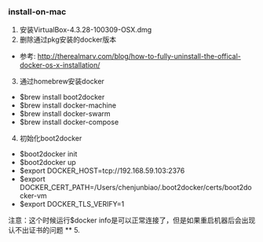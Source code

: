 ### install-on-mac

1. 安装VirtualBox-4.3.28-100309-OSX.dmg
2. 删除通过pkg安装的docker版本
  * 参考: http://therealmarv.com/blog/how-to-fully-uninstall-the-offical-docker-os-x-installation/
3. 通过homebrew安装docker
  * $brew install boot2docker
  * $brew install docker-machine
  * $brew install docker-swarm
  * $brew install docker-compose
4. 初始化boot2docker
  * $boot2docker init
  * $boot2docker up
  * $export DOCKER_HOST=tcp://192.168.59.103:2376
  * $export DOCKER_CERT_PATH=/Users/chenjunbiao/.boot2docker/certs/boot2docker-vm
  * $export DOCKER_TLS_VERIFY=1  
  
  注意：这个时候运行$docker info是可以正常连接了，但是如果重启机器后会出现认不出证书的问题 **
5. 
